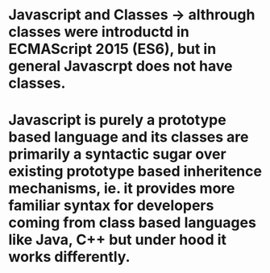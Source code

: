 # Javascript and Classes -> althrough classes were introductd in ECMAScript 2015 (ES6), but in general Javascrpt does not have classes.

# Javascript is purely a prototype based language and its classes are primarily a syntactic sugar over existing prototype based inheritence mechanisms, ie. it provides more familiar syntax for developers coming from class based languages like Java, C++ but under hood it works differently.